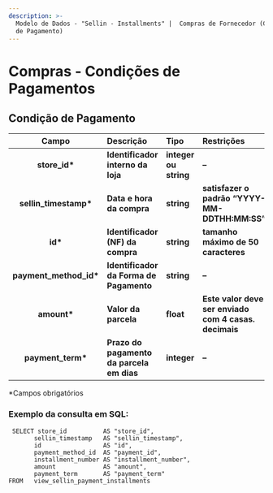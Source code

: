 ```yaml
---
description: >-
  Modelo de Dados - "Sellin - Installments" |  Compras de Fornecedor (Condição
  de Pagamento)
---
```


# Compras - Condições de Pagamentos

## Condição de Pagamento    <a id="forma-de-pagamento"></a>

| Campo | Descrição | Tipo | Restrições | Exemplo |
| :---: | :--- | :--- | :--- | :--- |
| **store\_id\*** | **Identificador interno da loja** | **integer ou string** | **–** | **1** |
| **sellin\_timestamp\*** | **Data e hora da compra** | **string** | **satisfazer o padrão “YYYY-MM-DDTHH:MM:SS”** | **“2017-08-20T14:55:08”** |
| **id\*** | **Identificador \(NF\) da compra** | **string** | **tamanho máximo de 50 caracteres** | **“RCNTH345987”** |
| **payment\_method\_id\*** | **Identificador da Forma de Pagamento** | **string** | **–** | **–** |
| **amount\*** | **Valor da parcela** | **float** | **Este valor deve ser enviado com 4 casas. decimais** | **129.9000** |
| **payment\_term\*** | **Prazo do pagamento da parcela em dias** | **integer** | **–** | **30** |

\*Campos obrigatórios

### Exemplo da consulta em SQL:

```text
 SELECT store_id          AS "store_id", 
       sellin_timestamp   AS "sellin_timestamp", 
       id                 AS "id", 
       payment_method_id  AS "payment_id", 
       installment_number AS "installment_number", 
       amount             AS "amount", 
       payment_term       AS "payment_term" 
FROM   view_sellin_payment_installments
```

